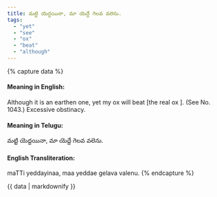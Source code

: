 ```yaml
---
title: మట్టి యెద్దయినా, మా యెద్దే గెలవ వలెను.
tags:
  - "yet"
  - "see"
  - "ox"
  - "beat"
  - "although"
---
```


{% capture data %}
#### Meaning in English:
Although it is an earthen one, yet my ox will beat [the real ox ].
(See No. 1043.)
Excessive obstinacy.

#### Meaning in Telugu:
మట్టి యెద్దయినా, మా యెద్దే గెలవ వలెను.

#### English Transliteration:
maTTi yeddayinaa, maa yeddae gelava valenu.
{% endcapture %}

<div class="notice">{{ data | markdownify }}</div>

